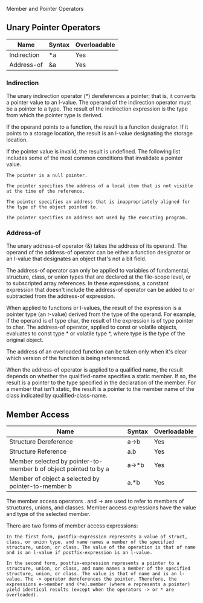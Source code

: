 Member and Pointer Operators

## Unary Pointer Operators
| Name | Syntax | Overloadable |
|------|--------|--------------|
| Indirection | *a | Yes |
| Address-of | &a | Yes |


### Indirection
The unary indirection operator (*) dereferences a pointer; that is, it converts a pointer value to an l-value. The operand of the indirection operator must be a pointer to a type. The result of the indirection expression is the type from which the pointer type is derived.

If the operand points to a function, the result is a function designator. If it points to a storage location, the result is an l-value designating the storage location.

If the pointer value is invalid, the result is undefined. The following list includes some of the most common conditions that invalidate a pointer value.

    The pointer is a null pointer.

    The pointer specifies the address of a local item that is not visible at the time of the reference.

    The pointer specifies an address that is inappropriately aligned for the type of the object pointed to.

    The pointer specifies an address not used by the executing program.



### Address-of
The unary address-of operator (&) takes the address of its operand. The operand of the address-of operator can be either a function designator or an l-value that designates an object that's not a bit field.

The address-of operator can only be applied to variables of fundamental, structure, class, or union types that are declared at the file-scope level, or to subscripted array references. In these expressions, a constant expression that doesn't include the address-of operator can be added to or subtracted from the address-of expression.

When applied to functions or l-values, the result of the expression is a pointer type (an r-value) derived from the type of the operand. For example, if the operand is of type char, the result of the expression is of type pointer to char. The address-of operator, applied to const or volatile objects, evaluates to const type * or volatile type *, where type is the type of the original object.

The address of an overloaded function can be taken only when it's clear which version of the function is being referenced.

When the address-of operator is applied to a qualified name, the result depends on whether the qualified-name specifies a static member. If so, the result is a pointer to the type specified in the declaration of the member. For a member that isn't static, the result is a pointer to the member name of the class indicated by qualified-class-name.



## Member Access
| Name | Syntax | Overloadable |
|------|--------|--------------|
| Structure Dereference | a->b | Yes |
| Structure Reference | a.b | Yes |
| Member selected by pointer-to-member b of object pointed to by a | a->*b | Yes |
| Member of object a selected by pointer-to-member b | a.*b | Yes |



The member access operators . and -> are used to refer to members of structures, unions, and classes. Member access expressions have the value and type of the selected member.

There are two forms of member access expressions:

    In the first form, postfix-expression represents a value of struct, class, or union type, and name names a member of the specified structure, union, or class. The value of the operation is that of name and is an l-value if postfix-expression is an l-value.

    In the second form, postfix-expression represents a pointer to a structure, union, or class, and name names a member of the specified structure, union, or class. The value is that of name and is an l-value. The -> operator dereferences the pointer. Therefore, the expressions e->member and (*e).member (where e represents a pointer) yield identical results (except when the operators -> or * are overloaded).
